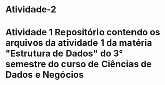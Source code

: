 # Atividade-2
# Atividade 1 Repositório contendo os arquivos da atividade 1 da matéria "Estrutura de Dados" do 3° semestre do curso de Ciências de Dados e Negócios

